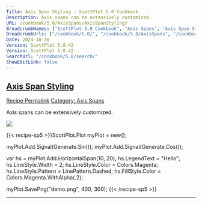 ```yaml
---
Title: Axis Span Styling - ScottPlot 5.0 Cookbook
Description: Axis spans can be extensively customized.
URL: /cookbook/5.0/AxisSpans/AxisSpanStyling/
BreadcrumbNames: ["ScottPlot 5.0 Cookbook", "Axis Spans", "Axis Span Styling"]
BreadcrumbUrls: ["/cookbook/5.0/", "/cookbook/5.0/AxisSpans", "/cookbook/5.0/AxisSpans/AxisSpanStyling"]
Date: 2024-10-30
Version: ScottPlot 5.0.42
Version: ScottPlot 5.0.42
SearchUrl: "/cookbook/5.0/search/"
ShowEditLink: false
---
```



<h2 style='border-bottom: 0;'><a href='/cookbook/5.0/AxisSpans/AxisSpanStyling'>Axis Span Styling</a></h2>

<div class="d-flex mb-2">
<a class="btn btn-sm btn-primary me-1" href="/cookbook/5.0/AxisSpans/AxisSpanStyling">Recipe Permalink</a>
<a class="btn btn-sm btn-success me-1" href="/cookbook/5.0/AxisSpans">Category: Axis Spans</a>
</div>

Axis spans can be extensively customized.

[![](/cookbook/5.0/images/AxisSpanStyling.png?241029205813)](/cookbook/5.0/images/AxisSpanStyling.png?241029205813)

{{< recipe-sp5 >}}ScottPlot.Plot myPlot = new();

myPlot.Add.Signal(Generate.Sin());
myPlot.Add.Signal(Generate.Cos());

var hs = myPlot.Add.HorizontalSpan(10, 20);
hs.LegendText = "Hello";
hs.LineStyle.Width = 2;
hs.LineStyle.Color = Colors.Magenta;
hs.LineStyle.Pattern = LinePattern.Dashed;
hs.FillStyle.Color = Colors.Magenta.WithAlpha(.2);

myPlot.SavePng("demo.png", 400, 300);
{{< /recipe-sp5 >}}

<hr class='my-5 invisible'>


